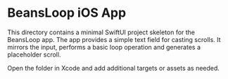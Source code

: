# BeansLoop iOS App

This directory contains a minimal SwiftUI project skeleton for the BeansLoop app. The app provides a simple text field for casting scrolls. It mirrors the input, performs a basic loop operation and generates a placeholder scroll.

Open the folder in Xcode and add additional targets or assets as needed.
